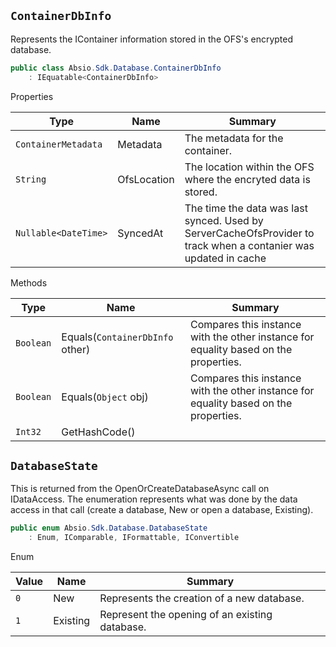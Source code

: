 ## `ContainerDbInfo`

Represents the IContainer information stored in the OFS's encrypted database.
```csharp
public class Absio.Sdk.Database.ContainerDbInfo
    : IEquatable<ContainerDbInfo>

```

Properties

| Type | Name | Summary | 
| --- | --- | --- | 
| `ContainerMetadata` | Metadata | The metadata for the container. | 
| `String` | OfsLocation | The location within the OFS where the encryted data is stored. | 
| `Nullable<DateTime>` | SyncedAt | The time the data was last synced.  Used by ServerCacheOfsProvider to track when a contanier was updated in cache | 


Methods

| Type | Name | Summary | 
| --- | --- | --- | 
| `Boolean` | Equals(`ContainerDbInfo` other) | Compares this instance with the other instance for equality based on the properties. | 
| `Boolean` | Equals(`Object` obj) | Compares this instance with the other instance for equality based on the properties. | 
| `Int32` | GetHashCode() |  | 


## `DatabaseState`

This is returned from the OpenOrCreateDatabaseAsync call on IDataAccess.  The enumeration represents what was done by the data access in that call (create a database,  New or open a database, Existing).
```csharp
public enum Absio.Sdk.Database.DatabaseState
    : Enum, IComparable, IFormattable, IConvertible

```

Enum

| Value | Name | Summary | 
| --- | --- | --- | 
| `0` | New | Represents the creation of a new database. | 
| `1` | Existing | Represent the opening of an existing database. | 


